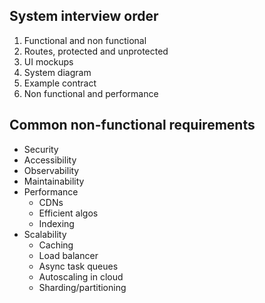 ## System interview order

1. Functional and non functional
2. Routes, protected and unprotected
3. UI mockups
4. System diagram
5. Example contract
6. Non functional and performance

## Common non-functional requirements

- Security
- Accessibility
- Observability
- Maintainability
- Performance
  - CDNs
  - Efficient algos
  - Indexing
- Scalability
  - Caching
  - Load balancer
  - Async task queues
  - Autoscaling in cloud
  - Sharding/partitioning
